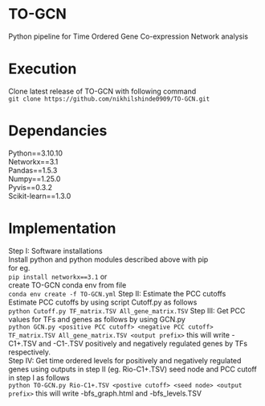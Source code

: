 # TO-GCN
Python pipeline for Time Ordered Gene Co-expression Network analysis

# Execution
Clone latest release of TO-GCN with following command \
```git clone https://github.com/nikhilshinde0909/TO-GCN.git```

# Dependancies
Python==3.10.10 \
Networkx==3.1 \
Pandas==1.5.3 \
Numpy==1.25.0 \
Pyvis==0.3.2 \
Scikit-learn==1.3.0 

# Implementation
Step I: Software installations \
Install python and python modules described above with pip \
for eg. \
```pip install networkx==3.1```
or \
create TO-GCN conda env from file \
```conda env create -f TO-GCN.yml```
Step II: Estimate the PCC cutoffs \
Estimate PCC cutoffs by using script Cutoff.py as follows \
```python Cutoff.py TF_matrix.TSV All_gene_matrix.TSV```
Step III: Get PCC values for TFs and genes as follows by using GCN.py \
```python GCN.py <positive PCC cutoff> <negative PCC cutoff> TF_matrix.TSV All_gene_matrix.TSV <output prefix>```
this will write <output prefix>-C1+.TSV and <output prefix>-C1-.TSV positively and negatively regulated genes by TFs respectively. \
Step IV: Get time ordered levels for positively and negatively regulated genes using outputs in step II (eg. Rio-C1+.TSV) seed node and PCC cutoff in step I as follows \
```python TO-GCN.py Rio-C1+.TSV <postive cutoff> <seed node> <output prefix>```
this will write <output prefix>-bfs_graph.html and <output prefix>-bfs_levels.TSV


